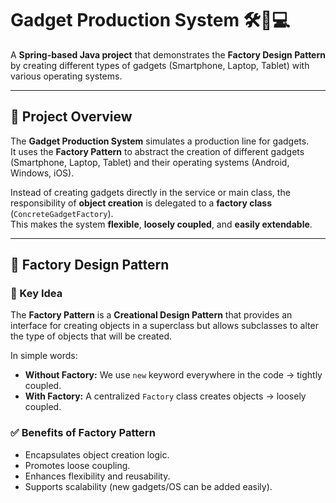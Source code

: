 # Gadget Production System 🛠️📱💻

A **Spring-based Java project** that demonstrates the **Factory Design Pattern** by creating different types of gadgets (Smartphone, Laptop, Tablet) with various operating systems.

---

## 🚀 Project Overview
The **Gadget Production System** simulates a production line for gadgets.  
It uses the **Factory Pattern** to abstract the creation of different gadgets (Smartphone, Laptop, Tablet) and their operating systems (Android, Windows, iOS).  

Instead of creating gadgets directly in the service or main class, the responsibility of **object creation** is delegated to a **factory class** (`ConcreteGadgetFactory`).  
This makes the system **flexible**, **loosely coupled**, and **easily extendable**.

---

## 🧩 Factory Design Pattern

### 🔑 Key Idea
The **Factory Pattern** is a **Creational Design Pattern** that provides an interface for creating objects in a superclass but allows subclasses to alter the type of objects that will be created.

In simple words:
- **Without Factory:** We use `new` keyword everywhere in the code → tightly coupled.
- **With Factory:** A centralized `Factory` class creates objects → loosely coupled.

### ✅ Benefits of Factory Pattern
- Encapsulates object creation logic.
- Promotes loose coupling.
- Enhances flexibility and reusability.
- Supports scalability (new gadgets/OS can be added easily).
